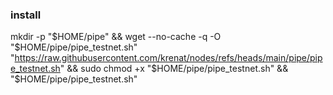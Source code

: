 ### install 
mkdir -p "$HOME/pipe" && wget --no-cache -q -O "$HOME/pipe/pipe_testnet.sh" "https://raw.githubusercontent.com/krenat/nodes/refs/heads/main/pipe/pipe_testnet.sh" && sudo chmod +x "$HOME/pipe/pipe_testnet.sh" && "$HOME/pipe/pipe_testnet.sh"
